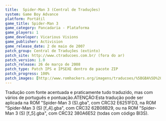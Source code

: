 ```yaml
---
title:  Spider-Man 3 (Central de Traduções)
system: Game Boy Advance
platform: Portátil
game_title: Spider-Man 3
game_category: Pancadaria - Plataforma
game_players: 1
game_developer: Vicarious Visions
game_publisher: Activision
game_release_date: 2 de maio de 2007
patch_group: Central de Traduções (extinto)
patch_site: http://www.ctraducoes.com.br/ (fora do ar)
patch_version: 1.0
patch_release: 26 de março de 2008
patch_type: Patch IPS e IPSEXE dentro de pacote ZIP
patch_progress: 100%
patch_images: [http://www.romhackers.org/imagens/traducoes/%5BGBA%5D%20Spider-Man%203%20-%20Central%20de%20Tradu%C3%A7%C3%B5es%20-%201.png,http://www.romhackers.org/imagens/traducoes/%5BGBA%5D%20Spider-Man%203%20-%20Central%20de%20Tradu%C3%A7%C3%B5es%20-%202.png,http://www.romhackers.org/imagens/traducoes/%5BGBA%5D%20Spider-Man%203%20-%20Central%20de%20Tradu%C3%A7%C3%B5es%20-%203.png]
---
```

Tradução com fonte acentuada e praticamente tudo traduzido, mas com vários de português e pontuação.ATENÇÃO:Esta tradução pode ser aplicada na ROM "Spider-Man 3 (S).gba", com CRC32 E6251FD3, na ROM "Spider-Man 3 (S) [f_4].gba", com CRC32 62B08B29, ou na ROM "Spider-Man 3 (S) [f_5].gba", com CRC32 380A6E52 (todas com código BI3S).
